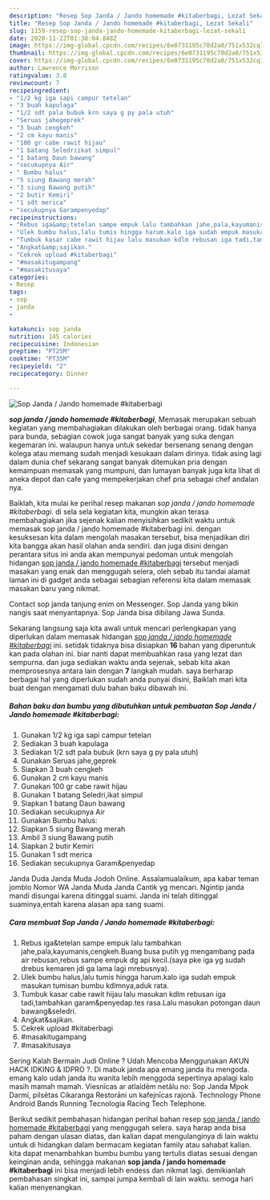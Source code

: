 ```yaml
---
description: "Resep Sop Janda / Jando homemade #kitaberbagi, Lezat Sekali"
title: "Resep Sop Janda / Jando homemade #kitaberbagi, Lezat Sekali"
slug: 1159-resep-sop-janda-jando-homemade-kitaberbagi-lezat-sekali
date: 2020-11-22T01:38:04.848Z
image: https://img-global.cpcdn.com/recipes/6e0731195c70d2a0/751x532cq70/sop-janda-jando-homemade-kitaberbagi-foto-resep-utama.jpg
thumbnail: https://img-global.cpcdn.com/recipes/6e0731195c70d2a0/751x532cq70/sop-janda-jando-homemade-kitaberbagi-foto-resep-utama.jpg
cover: https://img-global.cpcdn.com/recipes/6e0731195c70d2a0/751x532cq70/sop-janda-jando-homemade-kitaberbagi-foto-resep-utama.jpg
author: Lawrence Morrison
ratingvalue: 3.8
reviewcount: 7
recipeingredient:
- "1/2 kg iga sapi campur tetelan"
- "3 buah kapulaga"
- "1/2 sdt pala bubuk krn saya g py pala utuh"
- "Seruas jahegeprek"
- "3 buah cengkeh"
- "2 cm kayu manis"
- "100 gr cabe rawit hijau"
- "1 batang Seledriikat simpul"
- "1 batang Daun bawang"
- "secukupnya Air"
- " Bumbu halus"
- "5 siung Bawang merah"
- "3 siung Bawang putih"
- "2 butir Kemiri"
- "1 sdt merica"
- "secukupnya Garampenyedap"
recipeinstructions:
- "Rebus iga&amp;tetelan sampe empuk lalu tambahkan jahe,pala,kayumanis,cengkeh.Buang busa putih yg mengambang pada air rebusan,rebus sampe empuk dg api kecil.(saya pke iga yg sudah drebus kemaren jdi ga lama lagi mrebusnya)."
- "Ulek bumbu halus,lalu tumis hingga harum.kalo iga sudah empuk masukan tumisan bumbu kdlmnya,aduk rata."
- "Tumbuk kasar cabe rawit hijau lalu masukan kdlm rebusan iga tadi,tambahkan garam&amp;penyedap.tes rasa.Lalu masukan potongan daun bawang&amp;seledri."
- "Angkat&amp;sajikan."
- "Cekrek upload #kitaberbagi"
- "#masakitugampang"
- "#masakitusaya"
categories:
- Resep
tags:
- sop
- janda
- 

katakunci: sop janda  
nutrition: 145 calories
recipecuisine: Indonesian
preptime: "PT25M"
cooktime: "PT35M"
recipeyield: "2"
recipecategory: Dinner

---
```



![Sop Janda / Jando homemade #kitaberbagi](https://img-global.cpcdn.com/recipes/6e0731195c70d2a0/751x532cq70/sop-janda-jando-homemade-kitaberbagi-foto-resep-utama.jpg)

<b><i>sop janda / jando homemade #kitaberbagi</i></b>, Memasak merupakan sebuah kegiatan yang membahagiakan dilakukan oleh berbagai orang. tidak hanya para bunda, sebagian cowok juga sangat banyak yang suka dengan kegemaran ini. walaupun hanya untuk sekedar bersenang senang dengan kolega atau memang sudah menjadi kesukaan dalam dirinya. tidak asing lagi dalam dunia chef sekarang sangat banyak ditemukan pria dengan kemampuan memasak yang mumpuni, dan lumayan banyak juga kita lihat di aneka depot dan cafe yang mempekerjakan chef pria sebagai chef andalan nya.

Baiklah, kita mulai ke perihal resep makanan <i>sop janda / jando homemade #kitaberbagi</i>. di sela sela kegiatan kita, mungkin akan terasa membahagiakan jika sejenak kalian menyisihkan sedikit waktu untuk memasak sop janda / jando homemade #kitaberbagi ini. dengan kesuksesan kita dalam mengolah masakan tersebut, bisa menjadikan diri kita bangga akan hasil olahan anda sendiri. dan juga disini dengan perantara situs ini anda akan mempunyai pedoman untuk mengolah hidangan <u>sop janda / jando homemade #kitaberbagi</u> tersebut menjadi masakan yang enak dan menggugah selera, oleh sebab itu tandai alamat laman ini di gadget anda sebagai sebagian referensi kita dalam memasak masakan baru yang nikmat.

Contact sop janda tanjung enim on Messenger. Sop Janda yang bikin nangis saat menyantapnya. Sop Janda bisa dibilang Jawa Sunda.


Sekarang langsung saja kita awali untuk mencari perlengkapan yang diperlukan dalam memasak hidangan <u><i>sop janda / jando homemade #kitaberbagi</i></u> ini. setidak tidaknya bisa disiapkan <b>16</b> bahan yang diperuntuk kan pada olahan ini. biar nanti dapat membuahkan rasa yang lezat dan sempurna. dan juga sediakan waktu anda sejenak, sebab kita akan memprosesnya antara lain dengan <b>7</b> langkah mudah. saya berharap berbagai hal yang diperlukan sudah anda punyai disini, Baiklah mari kita buat dengan mengamati dulu bahan baku dibawah ini.

<!--inarticleads1-->

##### Bahan baku dan bumbu yang dibutuhkan untuk pembuatan Sop Janda / Jando homemade #kitaberbagi:

1. Gunakan 1/2 kg iga sapi campur tetelan
1. Sediakan 3 buah kapulaga
1. Sediakan 1/2 sdt pala bubuk (krn saya g py pala utuh)
1. Gunakan Seruas jahe,geprek
1. Siapkan 3 buah cengkeh
1. Gunakan 2 cm kayu manis
1. Gunakan 100 gr cabe rawit hijau
1. Gunakan 1 batang Seledri,ikat simpul
1. Siapkan 1 batang Daun bawang
1. Sediakan secukupnya Air
1. Gunakan  Bumbu halus:
1. Siapkan 5 siung Bawang merah
1. Ambil 3 siung Bawang putih
1. Siapkan 2 butir Kemiri
1. Gunakan 1 sdt merica
1. Sediakan secukupnya Garam&amp;penyedap


Janda Duda Janda Muda Jodoh Online. Assalamualaikum, apa kabar teman jomblo Nomor WA Janda Muda Janda Cantik yg mencari. Ngintip janda mandi disungai karena ditinggal suami. Janda ini telah ditinggal suaminya,entah karena alasan apa sang suami. 

<!--inarticleads2-->

##### Cara membuat Sop Janda / Jando homemade #kitaberbagi:

1. Rebus iga&amp;tetelan sampe empuk lalu tambahkan jahe,pala,kayumanis,cengkeh.Buang busa putih yg mengambang pada air rebusan,rebus sampe empuk dg api kecil.(saya pke iga yg sudah drebus kemaren jdi ga lama lagi mrebusnya).
1. Ulek bumbu halus,lalu tumis hingga harum.kalo iga sudah empuk masukan tumisan bumbu kdlmnya,aduk rata.
1. Tumbuk kasar cabe rawit hijau lalu masukan kdlm rebusan iga tadi,tambahkan garam&amp;penyedap.tes rasa.Lalu masukan potongan daun bawang&amp;seledri.
1. Angkat&amp;sajikan.
1. Cekrek upload #kitaberbagi
1. #masakitugampang
1. #masakitusaya


Sering Kalah Bermain Judi Online ? Udah Mencoba Menggunakan AKUN HACK IDKING &amp; IDPRO ?. Di mabuk janda apa emang janda itu mengoda. emang kalo udah janda itu wanita lebih menggoda sepertinya apalagi kalo masih mamah mamah. Viesnīcas ar atlaidēm netālu no: Sop Janda Mpok Darmi, pilsētas Cikaranga Restorāni un kafejnīcas rajonā. Technology Phone Android Bands Running Tecnologia Racing Tech Telephone. 

Berikut sedikit pembahasan hidangan perihal bahan resep <u>sop janda / jando homemade #kitaberbagi</u> yang menggugah selera. saya harap anda bisa paham dengan ulasan diatas, dan kalian dapat mengulanginya di lain waktu untuk di hidangkan dalam bermacam kegiatan family atau sahabat kalian. kita dapat menambahkan bumbu bumbu yang tertulis diatas sesuai dengan keinginan anda, sehingga makanan <b>sop janda / jando homemade #kitaberbagi</b> ini bisa menjadi lebih endess dan nikmat lagi. demikianlah pembahasan singkat ini, sampai jumpa kembali di lain waktu. semoga hari kalian menyenangkan.
